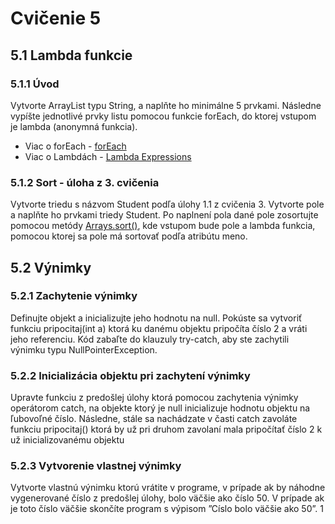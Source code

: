 # Cvičenie 5
## 5.1 Lambda funkcie
### 5.1.1 Úvod
Vytvorte ArrayList typu String, a naplňte ho minimálne 5 prvkami. Následne
vypíšte jednotlivé prvky listu pomocou funkcie forEach, do ktorej vstupom je
lambda (anonymná funkcia).
- Viac o forEach - [forEach](https://docs.oracle.com/en/java/javase/11/docs/api/java.base/java/util/ArrayList.html#forEach(java.util.function.Consumer))
- Viac o Lambdách - [Lambda Expressions](https://www.w3schools.com/java/java_lambda.asp)
### 5.1.2 Sort - úloha z 3. cvičenia
Vytvorte triedu s názvom Student podľa úlohy 1.1 z cvičenia 3. Vytvorte pole
a naplňte ho prvkami triedy Student. Po naplnení pola dané pole zosortujte
pomocou metódy [Arrays.sort()](https://docs.oracle.com/en/java/javase/11/docs/api/java.base/java/util/Arrays.html#sort(java.lang.Object%5B%5D)), kde vstupom bude pole a lambda funkcia, pomocou ktorej sa pole má sortovať podľa atribútu meno.
## 5.2 Výnimky
### 5.2.1 Zachytenie výnimky
Definujte objekt a inicializujte jeho hodnotu na null. Pokúste sa vytvoriť funkciu
pripocitaj(int a) ktorá ku danému objektu pripočíta číslo 2 a vráti jeho referenciu. Kód zabaľte do klauzuly try-catch, aby ste zachytili výnimku typu
NullPointerException.
### 5.2.2 Inicializácia objektu pri zachytení výnimky
Upravte funkciu z predošlej úlohy ktorá pomocou zachytenia výnimky operátorom
catch, na objekte ktorý je null inicializuje hodnotu objektu na ľubovoľné číslo.
Následne, stále sa nachádzate v časti catch zavoláte funkciu pripocitaj() ktorá
by už pri druhom zavolaní mala pripočítať číslo 2 k už inicializovanému objektu
### 5.2.3 Vytvorenie vlastnej výnimky
Vytvorte vlastnú výnimku ktorú vrátite v programe, v prípade ak by náhodne
vygenerované číslo z predošlej úlohy, bolo väčšie ako číslo 50. V prípade ak je
toto číslo väčšie skončíte program s výpisom ”Císlo bolo väčšie ako 50”.
1